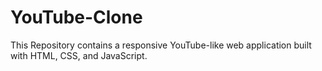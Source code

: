 # YouTube-Clone
This Repository contains a responsive YouTube-like web application built with HTML, CSS, and JavaScript.
